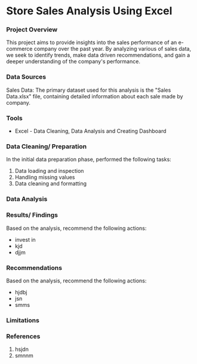 # Store Sales Analysis Using Excel

### Project Overview
This project aims to provide insights into the sales performance of an e-commerce company over the  past year. By analyzing various of sales data, we seek to identify trends, make data driven recommendations, and gain a deeper understanding of the company's performance. 

### Data Sources
Sales Data: The primary dataset used for this analysis is the "Sales Data.xlsx" file, containing detailed information about each sale made by company.
### Tools
- Excel - Data Cleaning, Data Analysis and Creating Dashboard
  
### Data Cleaning/ Preparation
In the initial data preparation phase, performed the following tasks:
1. Data loading and inspection
2. Handling missing values
3. Data cleaning and formatting

### Data Analysis


### Results/ Findings

Based on the analysis, recommend the following actions:
- invest in
- kjd
- djjm

### Recommendations
Based on the analysis, recommend the following actions:
   - hjdbj
  - jsn
  - smms
### Limitations


### References
1. hsjdn
2. smnnm

    

